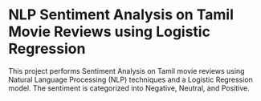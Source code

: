 # NLP Sentiment Analysis on Tamil Movie Reviews using Logistic Regression
This project performs Sentiment Analysis on Tamil movie reviews using Natural Language Processing (NLP) techniques and a Logistic Regression model. The sentiment is categorized into Negative, Neutral, and Positive.
